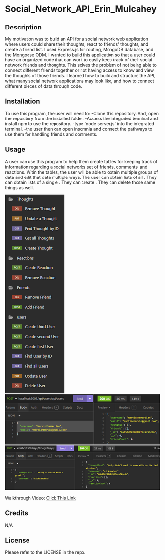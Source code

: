 # Social_Network_API_Erin_Mulcahey

## Description

My motivation was to build an API for a social network web application where users could share their thoughts, react to friends' thoughts, and create a friend list. I used Express.js for routing, MongoDB database, and the Mongoose ODM. I wanted to build this application so that a user could have an organized code that can work to easily keep track of their social network friends and thoughts. This solves the problem of not being able to connect different friends together or not having access to know and view the thoughts of those friends. I learned how to build and structure the API, what many social network applications may look like, and how to connect different pieces of data through code. 

## Installation

To use this program, the user will need to: -Clone this repository. And, open the repository from the installed folder. -Access the integrated terminal and install npm to use the repository. -type 'node server.js' into the integrated terminal. -the user then can open insomnia and connect the pathways to use them for handling friends and comments.

## Usage

A user can use this program to help them create tables for keeping track of information regarding a social networks set of friends, comments, and reactions. Witin the tables, the user will be able to obtain multiple groups of data and edit that data multiple ways. The user can obtain lists of all . They can obtain lists of a single . They can create . They can delete those same things as well.

![list of all the routes](images/routesscreenshot.png)
![route for user creation code and results window](images/usercreatscreenshot.png)
![route for thought creation code and previous results window](images/postcreatescreenshot.png)

Walkthrough Video: [Click This Link](https://drive.google.com/file/d/1CwyK5Mq_dcgaTvRC0TpM7vdWHvLNKv9u/view?usp=sharing)

## Credits

N/A

## License

Please refer to the LICENSE in the repo.
